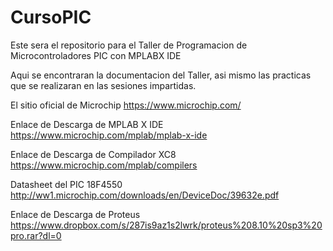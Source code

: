 # CursoPIC
Este sera el repositorio para el Taller de Programacion de Microcontroladores PIC con MPLABX IDE

Aqui se encontraran la documentacion del Taller, asi mismo las practicas que se realizaran en
las sesiones impartidas.

El sitio oficial de Microchip         https://www.microchip.com/

Enlace de Descarga de MPLAB X IDE     https://www.microchip.com/mplab/mplab-x-ide

Enlace de Descarga de Compilador XC8  https://www.microchip.com/mplab/compilers

Datasheet del PIC 18F4550             http://ww1.microchip.com/downloads/en/DeviceDoc/39632e.pdf

Enlace de Descarga de Proteus         https://www.dropbox.com/s/287is9az1s2lwrk/proteus%208.10%20sp3%20pro.rar?dl=0
